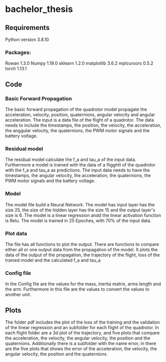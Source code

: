 # bachelor_thesis

## Requirements

Python version 3.8.10

### Packages:

Rowan 1.3.0
Numpy 1.19.0
sklearn 1.2.0
matplotlib 3.6.2
mplcursors 0.5.2
torch 1.13.1

## Code

### Basic Forward Propagation
The basic forward propagation of the quadrotor model propagate the acceleration, velocity, position, quaternions, angular velocity and angular acceleration. The input is a data file of the flight of a quadrotor. The data needs to include the timestamps, the position, the velocity, the acceleration, the anggular velocity, the quaternions, the PWM motor signals and the battery voltage.

### Residual model
The residual model calculate the f_a and tau_a of the input data. Furthermore a model is trained with the data of a fligghtt of the quadrotor with the f_a and tau_a as predictions. The input data needs to have the timestamps, the angular velocity, the acceleration, the quaternions, the PWM motor signals and the battery voltage.

### Model
The model file build a Neural Network. The model has input layer has the size 25, the size of the hidden layer has the size 15 and the output layer's size is 6. The model is a linear regression andd the linear activation function is Relu. The model is trained in 25 Epoches, with 70% of the input data.

### Plot data
The file has all functions to plot the output. There are functions to compare either all or one output data from the propagation of the model. It plots the data of the output of the propagation, the trajectory of the flight, loss of the trained model and the calculated f_a and tau_a

### Config file
In the Config file are the values for the mass, inertia matrix, arms length and the arm. Furthermore in this file are the values to convert the values to another unit.

## Plots

The folder pdf includes the plot of the loss of the training and the validation of the linear regression and an subfolder for each flight of the quadrotor. In each flight folder are a 3d plot of the trajectory, and five plots that compare the acceleration, the velocity, the angular velocity, the position and the quaternions. Additionally there is a subfolder with the name error, in there are the five plots that shows the error of the acceleration, the velocity, the angular velocity, the position and the quaternions.
